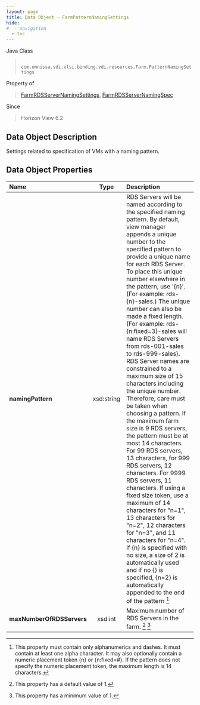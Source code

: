 ```yaml
---
layout: page
title: Data Object - FarmPatternNamingSettings
hide:
#  - navigation
  - toc
---
```






Java Class
> ` com.omnissa.vdi.vlsi.binding.vdi.resources.Farm.PatternNamingSettings`

Property of
> [FarmRDSServerNamingSettings](vdi.resources.Farm.RDSServerNamingSettings.md#field_detail), [FarmRDSServerNamingSpec](vdi.resources.Farm.RDSServerNamingSpec.md#field_detail)

Since
> Horizon View 6.2


## Data Object Description

Settings related to specification of VMs with a naming pattern.

## Data Object Properties

 Name | Type | Description
:---|:---:|:---
**namingPattern**|  xsd:string|  RDS Servers will be named according to the specified naming pattern. By default, view manager appends a unique number to the specified pattern to provide a unique name for each RDS Server. To place this unique number elsewhere in the pattern, use '{n}'. (For example: rds-{n}-sales.) The unique number can also be made a fixed length. (For example: rds-{n:fixed=3}-sales will name RDS Servers from rds-001-sales to rds-999-sales). <br>RDS Server names are constrained to a maximum size of 15 characters including the unique number. Therefore, care must be taken when choosing a pattern. If the maximum farm size is 9 RDS servers, the pattern must be at most 14 characters. For 99 RDS servers, 13 characters, for 999 RDS servers, 12 characters. For 9999 RDS servers, 11 characters. If using a fixed size token, use a maximum of 14 characters for "n=1", 13 characters for "n=2", 12 characters for "n=3", and 11 characters for "n=4". <br>If {n} is specified with no size, a size of 2 is automatically used and if no {} is specified, {n=2} is automatically appended to the end of the pattern [^70]
**maxNumberOfRDSServers**|  xsd:int|  Maximum number of RDS Servers in the farm. [^10] [^8]


 


[^8]: This property has a minimum value of 1.
[^10]: This property has a default value of 1.
[^70]: This property must contain only alphanumerics and dashes. It must contain at least one alpha character. It may also optionally contain a numeric placement token {n} or {n:fixed=#}. If the pattern does not specify the numeric placement token, the maximum length is 14 characters.